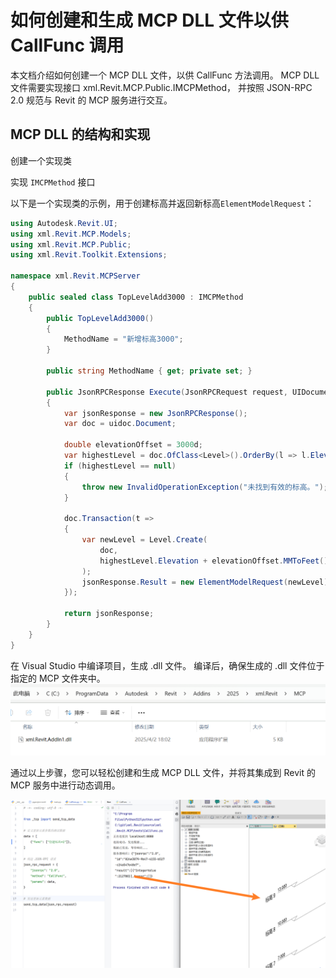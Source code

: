 # 如何创建和生成 MCP DLL 文件以供 CallFunc 调用

本文档介绍如何创建一个 MCP DLL 文件，以供 CallFunc 方法调用。
MCP DLL 文件需要实现接口 xml.Revit.MCP.Public.IMCPMethod，
并按照 JSON-RPC 2.0 规范与 Revit 的 MCP 服务进行交互。

## MCP DLL 的结构和实现

创建一个实现类

实现 `IMCPMethod` 接口

以下是一个实现类的示例，用于创建标高并返回新标高`ElementModelRequest`：

```C#
using Autodesk.Revit.UI;
using xml.Revit.MCP.Models;
using xml.Revit.MCP.Public;
using xml.Revit.Toolkit.Extensions;

namespace xml.Revit.MCPServer
{
    public sealed class TopLevelAdd3000 : IMCPMethod
    {
        public TopLevelAdd3000()
        {
            MethodName = "新增标高3000";
        }

        public string MethodName { get; private set; }

        public JsonRPCResponse Execute(JsonRPCRequest request, UIDocument uidoc)
        {
            var jsonResponse = new JsonRPCResponse();
            var doc = uidoc.Document;

            double elevationOffset = 3000d;
            var highestLevel = doc.OfClass<Level>().OrderBy(l => l.Elevation).LastOrDefault();
            if (highestLevel == null)
            {
                throw new InvalidOperationException("未找到有效的标高。");
            }

            doc.Transaction(t =>
            {
                var newLevel = Level.Create(
                    doc,
                    highestLevel.Elevation + elevationOffset.MMToFeet()
                );
                jsonResponse.Result = new ElementModelRequest(newLevel);
            });

            return jsonResponse;
        }
    }
}

```

在 Visual Studio 中编译项目，生成 .dll 文件。
编译后，确保生成的 .dll 文件位于指定的 MCP 文件夹中。
![mcp-dll.png](./img/mcp-dll.png)

通过以上步骤，您可以轻松创建和生成 MCP DLL 文件，并将其集成到 Revit 的 MCP 服务中进行动态调用。

![通过函数名称调用功能.png](./img/%E9%80%9A%E8%BF%87%E5%87%BD%E6%95%B0%E5%90%8D%E7%A7%B0%E8%B0%83%E7%94%A8%E5%8A%9F%E8%83%BD.png)
